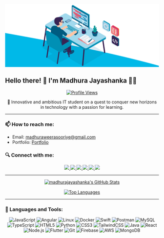 [![Header](coding.gif)](https://github.com/madhurajayashanka/madhurajayashanka/blob/main/coding.gif?raw=true)

## Hello there! 👋 I'm Madhura Jayashanka 👨‍💻

<p align="center">
  <a href="https://madhura.tech/" target="_blank">
    <img src="https://komarev.com/ghpvc/?username=madhurajayashanka&label=Profile%20Views&color=0e75b6&style=flat" alt="Profile Views" />
  </a>
</p>
<p align="center">
🚀 Innovative and ambitious IT student on a quest to conquer new horizons in technology with a passion for learning.

</p>
<hr/>

### 📫 How to reach me:
- Email: madhuraweerasooriye@gmail.com
- Portfolio: <a href="https://madhura.tech/" target="_blank">Portfolio</a>

### 🔍 Connect with me:
<p align="center">
  <a href="https://medium.com/@madhurajayashanka" target="_blank">
    <img src="https://img.shields.io/badge/Medium-000000?style=for-the-badge&logo=medium&logoColor=white" height="40" />
  </a>
  <a href="https://twitter.com/madhuraonline" target="_blank">
    <img src="https://img.shields.io/badge/Twitter-1DA1F2?style=for-the-badge&logo=twitter&logoColor=white" height="40" />
  </a>
  <a href="https://linkedin.com/in/madhurajayashanka" target="_blank">
    <img src="https://img.shields.io/badge/LinkedIn-0077B5?style=for-the-badge&logo=linkedin&logoColor=white" height="40" />
  </a>
  <a href="https://instagram.com/madhura_jayashanka" target="_blank">
    <img src="https://img.shields.io/badge/Instagram-E4405F?style=for-the-badge&logo=instagram&logoColor=white" height="40" />
  </a>
  <a href="https://www.youtube.com/c/madhurajayashanka" target="_blank">
    <img src="https://img.shields.io/badge/YouTube-FF0000?style=for-the-badge&logo=youtube&logoColor=white" height="40" />
  </a>
  <a href="https://www.hackerrank.com/madhuraonline" target="_blank">
    <img src="https://img.shields.io/badge/HackerRank-2EC866?style=for-the-badge&logo=hackerrank&logoColor=white" height="40" />
  </a>
</p>

---

<div align="center">
 
  <a href="https://awesome-github-stats.azurewebsites.net/index.html??cardType=level-alternate&theme=react&preferLogin=false">    <img  alt="madhurajayashanka's GitHub Stats" src="https://awesome-github-stats.azurewebsites.net/user-stats/madhurajayashanka?cardType=level-alternate&theme=react&preferLogin=false" />  </a>
  
  <a href="https://github.com/madhurajayashanka">
    <img align="center" src="https://github-readme-stats.vercel.app/api/top-langs/?username=madhurajayashanka&layout=compact&theme=vue&hide_border=true" alt="Top Languages" />
  </a>
</div>

---

### 🧰 Languages and Tools:
<p align="center">
  <img src="https://www.vectorlogo.zone/logos/javascript/javascript-icon.svg" alt="JavaScript" width="40" />
  <img src="https://www.vectorlogo.zone/logos/angular/angular-icon.svg" alt="Angular" width="40" />
  <img src="https://www.vectorlogo.zone/logos/linux/linux-icon.svg" alt="Linux" width="40" />
  <img src="https://www.vectorlogo.zone/logos/docker/docker-icon.svg" alt="Docker" width="40" />
  <img src="https://www.vectorlogo.zone/logos/swift/swift-icon.svg" alt="Swift" width="40" />
  <img src="https://www.vectorlogo.zone/logos/getpostman/getpostman-icon.svg" alt="Postman" width="40" />
  <img src="https://www.vectorlogo.zone/logos/mysql/mysql-horizontal.svg" alt="MySQL" width="40" />
  <img src="https://www.vectorlogo.zone/logos/typescriptlang/typescriptlang-icon.svg" alt="TypeScript" width="40" />
  <img src="https://www.vectorlogo.zone/logos/w3_html5/w3_html5-icon.svg" alt="HTML5" width="40" />
  <img src="https://www.vectorlogo.zone/logos/python/python-icon.svg" alt="Python" width="40" />
  <img src="https://www.vectorlogo.zone/logos/w3_css/w3_css-official.svg" alt="CSS3" width="40" />
  <img src="https://www.vectorlogo.zone/logos/tailwindcss/tailwindcss-icon.svg" alt="TailwindCSS" width="40" />
  <img src="https://www.vectorlogo.zone/logos/java/java-icon.svg" alt="Java" width="40" />
  <img src="https://www.vectorlogo.zone/logos/reactjs/reactjs-icon.svg" alt="React" width="40" />
  <img src="https://www.vectorlogo.zone/logos/nodejs/nodejs-icon.svg" alt="Node.js" width="40" />
  <img src="https://www.vectorlogo.zone/logos/flutterio/flutterio-icon.svg" alt="Flutter" width="40" />
  <img src="https://www.vectorlogo.zone/logos/git-scm/git-scm-icon.svg" alt="Git" width="40" />
  <img src="https://www.vectorlogo.zone/logos/firebase/firebase-icon.svg" alt="Firebase" width="40" />
  <img src="https://www.vectorlogo.zone/logos/amazon_aws/amazon_aws-icon.svg" alt="AWS" width="40" />
  <img src="https://www.vectorlogo.zone/logos/mongodb/mongodb-icon.svg" alt="MongoDB" width="40" />
</p>

[medium]: https://medium.com/@madhurajayashanka
[twitter]: https://twitter.com/madhuraonline
[linkedin]: https://linkedin.com/in/madhurajayashanka
[instagram]: https://instagram.com/madhura_jayashanka
[youtube]: https://www.youtube.com/c/madhurajayashanka
[hackerrank]: https://www.hackerrank.com/madhuraonline
